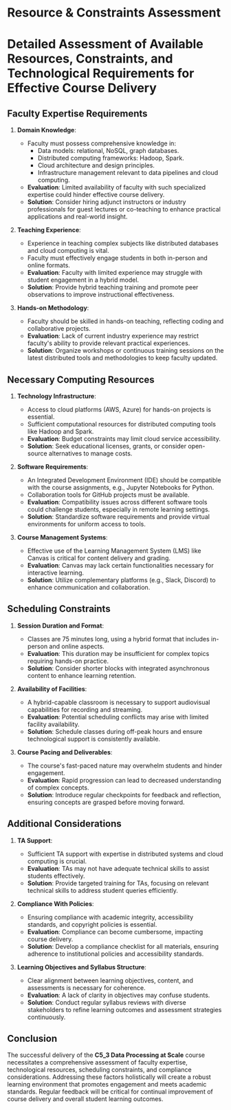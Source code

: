 Resource & Constraints Assessment
=================================

# Detailed Assessment of Available Resources, Constraints, and Technological Requirements for Effective Course Delivery

## Faculty Expertise Requirements
1. **Domain Knowledge**:
   - Faculty must possess comprehensive knowledge in:
     - Data models: relational, NoSQL, graph databases.
     - Distributed computing frameworks: Hadoop, Spark.
     - Cloud architecture and design principles.
     - Infrastructure management relevant to data pipelines and cloud computing.
   - **Evaluation**: Limited availability of faculty with such specialized expertise could hinder effective course delivery.
   - **Solution**: Consider hiring adjunct instructors or industry professionals for guest lectures or co-teaching to enhance practical applications and real-world insight.

2. **Teaching Experience**:
   - Experience in teaching complex subjects like distributed databases and cloud computing is vital.
   - Faculty must effectively engage students in both in-person and online formats.
   - **Evaluation**: Faculty with limited experience may struggle with student engagement in a hybrid model.
   - **Solution**: Provide hybrid teaching training and promote peer observations to improve instructional effectiveness.

3. **Hands-on Methodology**:
   - Faculty should be skilled in hands-on teaching, reflecting coding and collaborative projects.
   - **Evaluation**: Lack of current industry experience may restrict faculty's ability to provide relevant practical experiences.
   - **Solution**: Organize workshops or continuous training sessions on the latest distributed tools and methodologies to keep faculty updated.

## Necessary Computing Resources
1. **Technology Infrastructure**:
   - Access to cloud platforms (AWS, Azure) for hands-on projects is essential.
   - Sufficient computational resources for distributed computing tools like Hadoop and Spark.
   - **Evaluation**: Budget constraints may limit cloud service accessibility.
   - **Solution**: Seek educational licenses, grants, or consider open-source alternatives to manage costs.

2. **Software Requirements**:
   - An Integrated Development Environment (IDE) should be compatible with the course assignments, e.g., Jupyter Notebooks for Python.
   - Collaboration tools for GitHub projects must be available.
   - **Evaluation**: Compatibility issues across different software tools could challenge students, especially in remote learning settings.
   - **Solution**: Standardize software requirements and provide virtual environments for uniform access to tools.

3. **Course Management Systems**:
   - Effective use of the Learning Management System (LMS) like Canvas is critical for content delivery and grading.
   - **Evaluation**: Canvas may lack certain functionalities necessary for interactive learning.
   - **Solution**: Utilize complementary platforms (e.g., Slack, Discord) to enhance communication and collaboration.

## Scheduling Constraints
1. **Session Duration and Format**:
   - Classes are 75 minutes long, using a hybrid format that includes in-person and online aspects.
   - **Evaluation**: This duration may be insufficient for complex topics requiring hands-on practice.
   - **Solution**: Consider shorter blocks with integrated asynchronous content to enhance learning retention.

2. **Availability of Facilities**:
   - A hybrid-capable classroom is necessary to support audiovisual capabilities for recording and streaming.
   - **Evaluation**: Potential scheduling conflicts may arise with limited facility availability.
   - **Solution**: Schedule classes during off-peak hours and ensure technological support is consistently available.

3. **Course Pacing and Deliverables**:
   - The course's fast-paced nature may overwhelm students and hinder engagement.
   - **Evaluation**: Rapid progression can lead to decreased understanding of complex concepts.
   - **Solution**: Introduce regular checkpoints for feedback and reflection, ensuring concepts are grasped before moving forward.

## Additional Considerations
1. **TA Support**:
   - Sufficient TA support with expertise in distributed systems and cloud computing is crucial.
   - **Evaluation**: TAs may not have adequate technical skills to assist students effectively.
   - **Solution**: Provide targeted training for TAs, focusing on relevant technical skills to address student queries efficiently.

2. **Compliance With Policies**:
   - Ensuring compliance with academic integrity, accessibility standards, and copyright policies is essential.
   - **Evaluation**: Compliance can become cumbersome, impacting course delivery.
   - **Solution**: Develop a compliance checklist for all materials, ensuring adherence to institutional policies and accessibility standards.

3. **Learning Objectives and Syllabus Structure**:
   - Clear alignment between learning objectives, content, and assessments is necessary for coherence.
   - **Evaluation**: A lack of clarity in objectives may confuse students.
   - **Solution**: Conduct regular syllabus reviews with diverse stakeholders to refine learning outcomes and assessment strategies continuously.

## Conclusion
The successful delivery of the **C5_3 Data Processing at Scale** course necessitates a comprehensive assessment of faculty expertise, technological resources, scheduling constraints, and compliance considerations. Addressing these factors holistically will create a robust learning environment that promotes engagement and meets academic standards. Regular feedback will be critical for continual improvement of course delivery and overall student learning outcomes.